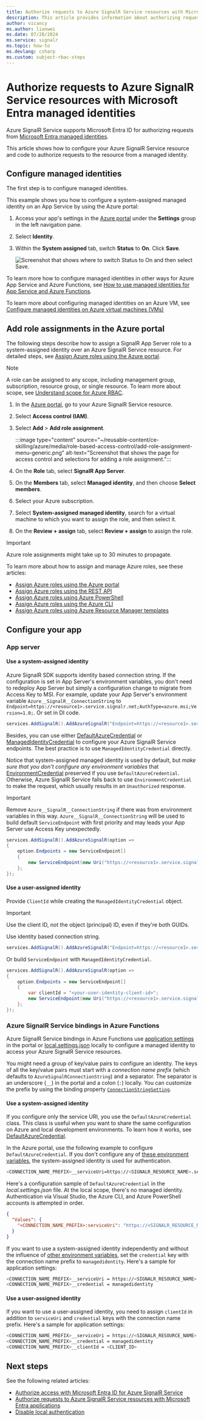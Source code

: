 ```yaml
---
title: Authorize requests to Azure SignalR Service resources with Microsoft Entra managed identities
description: This article provides information about authorizing requests to Azure SignalR Service resources by using Microsoft Entra managed identities.
author: vicancy
ms.author: lianwei
ms.date: 07/28/2024
ms.service: signalr
ms.topic: how-to
ms.devlang: csharp
ms.custom: subject-rbac-steps
---
```


# Authorize requests to Azure SignalR Service resources with Microsoft Entra managed identities

Azure SignalR Service supports Microsoft Entra ID for authorizing requests from [Microsoft Entra managed identities](../active-directory/managed-identities-azure-resources/overview.md).

This article shows how to configure your Azure SignalR Service resource and code to authorize requests to the resource from a managed identity.

## Configure managed identities

The first step is to configure managed identities.

This example shows you how to configure a system-assigned managed identity on an App Service by using the Azure portal:

1. Access your app's settings in the [Azure portal](https://portal.azure.com) under the **Settings** group in the left navigation pane.
   
1. Select **Identity**.

1. Within the **System assigned** tab, switch **Status** to **On**. Click **Save**.

    ![Screenshot that shows where to switch Status to On and then select Save.](../app-service/media/app-service-managed-service-identity/system-assigned-managed-identity-in-azure-portal.png)

To learn more how to configure managed identities in other ways for Azure App Service and Azure Functions, see [How to use managed identities for App Service and Azure Functions](../app-service/overview-managed-identity.md).

To learn more about configuring managed identities on an Azure VM, see [Configure managed identities on Azure virtual machines (VMs)](../active-directory/managed-identities-azure-resources/qs-configure-portal-windows-vm.md)

## Add role assignments in the Azure portal

The following steps describe how to assign a SignalR App Server role to a system-assigned identity over an Azure SignalR Service resource. For detailed steps, see [Assign Azure roles using the Azure portal](../role-based-access-control/role-assignments-portal.yml).

> [!NOTE]
> A role can be assigned to any scope, including management group, subscription, resource group, or single resource. To learn more about scope, see [Understand scope for Azure RBAC](../role-based-access-control/scope-overview.md).

1. In the [Azure portal](https://portal.azure.com/), go to your Azure SignalR Service resource.

1. Select **Access control (IAM)**.

1. Select **Add** > **Add role assignment**.

   :::image type="content" source="~/reusable-content/ce-skilling/azure/media/role-based-access-control/add-role-assignment-menu-generic.png" alt-text="Screenshot that shows the page for access control and selections for adding a role assignment.":::

1. On the **Role** tab, select **SignalR App Server**.

1. On the **Members** tab, select **Managed identity**, and then choose **Select members**.

1. Select your Azure subscription.

1. Select **System-assigned managed identity**, search for a virtual machine to which you want to assign the role, and then select it.

1. On the **Review + assign** tab, select **Review + assign** to assign the role.

> [!IMPORTANT]
> Azure role assignments might take up to 30 minutes to propagate.

To learn more about how to assign and manage Azure roles, see these articles:

- [Assign Azure roles using the Azure portal](../role-based-access-control/role-assignments-portal.yml)
- [Assign Azure roles using the REST API](../role-based-access-control/role-assignments-rest.md)
- [Assign Azure roles using Azure PowerShell](../role-based-access-control/role-assignments-powershell.md)
- [Assign Azure roles using the Azure CLI](../role-based-access-control/role-assignments-cli.md)
- [Assign Azure roles using Azure Resource Manager templates](../role-based-access-control/role-assignments-template.md)

## Configure your app

### App server

#### Use a system-assigned identity

Azure SignalR SDK supports identity based connection string. If the configuration is set in App Server's environment variables, you don't need to redeploy App Server but simply a configuration change to migrate from Access Key to MSI. For example, update your App Server's environment variable `Azure__SignalR__ConnectionString` to `Endpoint=https://<resource1>.service.signalr.net;AuthType=azure.msi;Version=1.0;`. Or set in DI code.

```C#
services.AddSignalR().AddAzureSignalR("Endpoint=https://<resource1>.service.signalr.net;AuthType=azure.msi;Version=1.0;");
```

Besides, you can use either [DefaultAzureCredential](/dotnet/api/overview/azure/identity-readme#defaultazurecredential) or [ManagedIdentityCredential](/dotnet/api/azure.identity.managedidentitycredential) to configure your Azure SignalR Service endpoints. The best practice is to use `ManagedIdentityCredential` directly.

Notice that system-assigned managed identity is used by default, but *make sure that you don't configure any environment variables* that [EnvironmentCredential](/dotnet/api/azure.identity.environmentcredential) preserved if you use `DefaultAzureCredential`. Otherwise, Azure SignalR Service falls back to use `EnvironmentCredential` to make the request, which usually results in an `Unauthorized` response. 

> [!IMPORTANT]
> Remove `Azure__SignalR__ConnectionString` if there was from environment variables in this way. `Azure__SignalR__ConnectionString` will be used to build default `ServiceEndpoint` with first priority and may leads your App Server use Access Key unexpectedly.

```C#
services.AddSignalR().AddAzureSignalR(option =>
{
    option.Endpoints = new ServiceEndpoint[]
    {
        new ServiceEndpoint(new Uri("https://<resource1>.service.signalr.net"), new ManagedIdentityCredential()),
    };
});
```

#### Use a user-assigned identity

Provide `ClientId` while creating the `ManagedIdentityCredential` object.

> [!IMPORTANT]
> Use the client ID, not the object (principal) ID, even if they're both GUIDs.

Use identity based connection string.

```C#
services.AddSignalR().AddAzureSignalR("Endpoint=https://<resource1>.service.signalr.net;AuthType=azure.msi;ClientId=<your-user-identity-client-id>;Version=1.0;");
```

Or build `ServiceEndpoint` with `ManagedIdentityCredential`.

```C#
services.AddSignalR().AddAzureSignalR(option =>
{
    option.Endpoints = new ServiceEndpoint[]
    {
        var clientId = "<your-user-identity-client-id>";
        new ServiceEndpoint(new Uri("https://<resource1>.service.signalr.net"), new ManagedIdentityCredential(clientId)),
    };
});
```


### Azure SignalR Service bindings in Azure Functions

Azure SignalR Service bindings in Azure Functions use [application settings](../azure-functions/functions-how-to-use-azure-function-app-settings.md) in the portal or [local.settings.json](../azure-functions/functions-develop-local.md#local-settings-file) locally to configure a managed identity to access your Azure SignalR Service resources.

You might need a group of key/value pairs to configure an identity. The keys of all the key/value pairs must start with a *connection name prefix* (which defaults to `AzureSignalRConnectionString`) and a separator. The separator is an underscore (`__`) in the portal and a colon (`:`) locally. You can customize the prefix by using the binding property [`ConnectionStringSetting`](../azure-functions/functions-bindings-signalr-service.md).

#### Use a system-assigned identity

If you configure only the service URI, you use the `DefaultAzureCredential` class. This class is useful when you want to share the same configuration on Azure and local development environments. To learn how it works, see [DefaultAzureCredential](/dotnet/api/overview/azure/identity-readme#defaultazurecredential).

In the Azure portal, use the following example to configure `DefaultAzureCredential`. If you don't configure any of [these environment variables](/dotnet/api/overview/azure/identity-readme#environment-variables), the system-assigned identity is used for authentication.

```bash
<CONNECTION_NAME_PREFIX>__serviceUri=https://<SIGNALR_RESOURCE_NAME>.service.signalr.net
```

Here's a configuration sample of `DefaultAzureCredential` in the *local.settings.json* file. At the local scope, there's no managed identity. Authentication via Visual Studio, the Azure CLI, and Azure PowerShell accounts is attempted in order.

```json
{
  "Values": {
    "<CONNECTION_NAME_PREFIX>:serviceUri": "https://<SIGNALR_RESOURCE_NAME>.service.signalr.net"
  }
}
```

If you want to use a system-assigned identity independently and without the influence of [other environment variables](/dotnet/api/overview/azure/identity-readme#environment-variables), set the `credential` key with the connection name prefix to `managedidentity`. Here's a sample for application settings:

```bash
<CONNECTION_NAME_PREFIX>__serviceUri = https://<SIGNALR_RESOURCE_NAME>.service.signalr.net
<CONNECTION_NAME_PREFIX>__credential = managedidentity
```

#### Use a user-assigned identity

If you want to use a user-assigned identity, you need to assign `clientId` in addition to `serviceUri` and `credential` keys with the connection name prefix. Here's a sample for application settings:

```bash
<CONNECTION_NAME_PREFIX>__serviceUri = https://<SIGNALR_RESOURCE_NAME>.service.signalr.net
<CONNECTION_NAME_PREFIX>__credential = managedidentity
<CONNECTION_NAME_PREFIX>__clientId = <CLIENT_ID>
```

## Next steps

See the following related articles:

- [Authorize access with Microsoft Entra ID for Azure SignalR Service](signalr-concept-authorize-azure-active-directory.md)
- [Authorize requests to Azure SignalR Service resources with Microsoft Entra applications](signalr-howto-authorize-application.md)
- [Disable local authentication](./howto-disable-local-auth.md)
